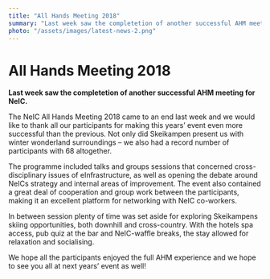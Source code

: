 ```yaml
---
title: "All Hands Meeting 2018"
summary: "Last week saw the completetion of another successful AHM meeting for NeIC."
photo: "/assets/images/latest-news-2.png"
---
```


All Hands Meeting 2018
===============================

**Last week saw the completetion of another successful AHM meeting for NeIC.**

The NeIC All Hands Meeting 2018 came to an end last week and we would like to thank all our participants for making this years’ event even more successful than the previous. Not only did Skeikampen present us with winter wonderland surroundings – we also had a record number of participants with 68 altogether. 

The programme included talks and groups sessions that concerned cross-disciplinary issues of eInfrastructure, as well as opening the debate around NeICs strategy and internal areas of improvement. The event also contained a great deal of cooperation and group work between the participants, making it an excellent platform for networking with NeIC co-workers. 

In between session plenty of time was set aside for exploring Skeikampens skiing opportunities, both downhill and cross-country. With the hotels spa access, pub quiz at the bar and NeIC-waffle breaks, the stay allowed for relaxation and socialising.

We hope all the participants enjoyed the full AHM experience and we hope to see you all at next years’ event as well! 

